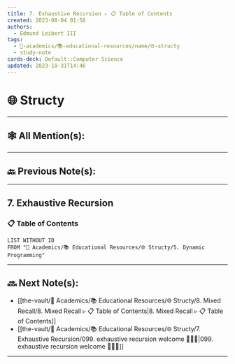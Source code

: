 ```yaml
---
title: 7. Exhaustive Recursion ▹ 📋 Table of Contents
created: 2023-08-04 01:58
authors:
  - Edmund Leibert III
tags:
  - 🔴-academics/📚-educational-resources/name/🌐-structy
  - study-note
cards-deck: Default::Computer Science
updated: 2023-10-31T14:46
---
```


# 🌐 Structy

---

## 🕸️ All Mention(s): 

---

## 🔙 Previous Note(s):

---

## 7. Exhaustive Recursion


### 📋 **Table of Contents**
```dataview
LIST WITHOUT ID
FROM "🔴 Academics/📚 Educational Resources/🌐 Structy/5. Dynamic Programming"
```


---

## 🔜 Next Note(s):
- [[the-vault/🔴 Academics/📚 Educational Resources/🌐 Structy/8. Mixed Recall/8. Mixed Recall ▹ 📋 Table of Contents|8. Mixed Recall ▹ 📋 Table of Contents]]
- [[the-vault/🔴 Academics/📚 Educational Resources/🌐 Structy/7. Exhaustive Recursion/099. exhaustive recursion welcome 👨🏽‍💻|099. exhaustive recursion welcome 👨🏽‍💻]]

---
